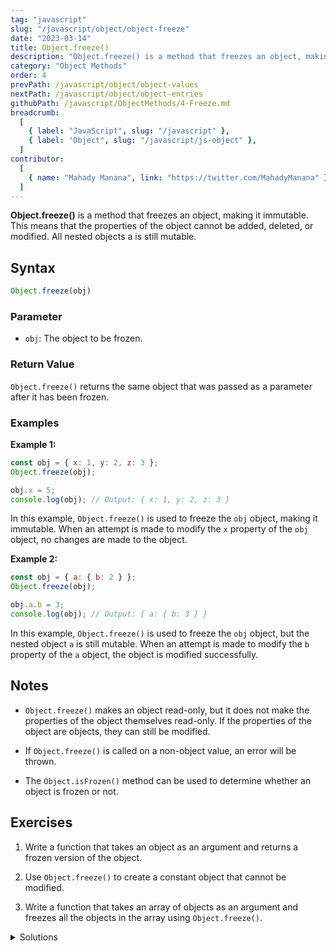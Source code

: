 ```yaml
---
tag: "javascript"
slug: "/javascript/object/object-freeze"
date: "2023-03-14"
title: Object.freeze()
description: "Object.freeze() is a method that freezes an object, making it immutable. This means that the properties of the object cannot be added, deleted, or modified."
category: "Object Methods"
order: 4
prevPath: /javascript/object/object-values
nextPath: /javascript/object/object-entries
githubPath: /javascript/ObjectMethods/4-Freeze.md
breadcrumb:
  [
    { label: "JavaScript", slug: "/javascript" },
    { label: "Object", slug: "/javascript/js-object" },
  ]
contributor:
  [
    { name: "Mahady Manana", link: "https://twitter.com/MahadyManana" }
  ]
---
```


**Object.freeze()** is a method that freezes an object, making it immutable. This means that the properties of the object cannot be added, deleted, or modified. All nested objects a is still mutable. 



## Syntax

```javascript
Object.freeze(obj)
```

### Parameter

- `obj`: The object to be frozen.

### Return Value

`Object.freeze()` returns the same object that was passed as a parameter after it has been frozen.

### Examples

**Example 1:**

```javascript
const obj = { x: 1, y: 2, z: 3 };
Object.freeze(obj);

obj.x = 5;
console.log(obj); // Output: { x: 1, y: 2, z: 3 }
```
In this example, `Object.freeze()` is used to freeze the `obj` object, making it immutable. When an attempt is made to modify the `x` property of the `obj` object, no changes are made to the object.

**Example 2:**

```js
const obj = { a: { b: 2 } };
Object.freeze(obj);

obj.a.b = 3;
console.log(obj); // Output: { a: { b: 3 } }
```

In this example, `Object.freeze()` is used to freeze the `obj` object, but the nested object `a` is still mutable. When an attempt is made to modify the `b` property of the `a` object, the object is modified successfully.


## Notes

- `Object.freeze()` makes an object read-only, but it does not make the properties of the object themselves read-only. If the properties of the object are objects, they can still be modified.

- If `Object.freeze()` is called on a non-object value, an error will be thrown.

- The `Object.isFrozen()` method can be used to determine whether an object is frozen or not.


## Exercises

1. Write a function that takes an object as an argument and returns a frozen version of the object.

2. Use `Object.freeze()` to create a constant object that cannot be modified.

3. Write a function that takes an array of objects as an argument and freezes all the objects in the array using `Object.freeze()`.


<details>

<summary>Solutions</summary>

**Exercise 1:**

```js
function freezeObject(obj) {
  return Object.freeze(obj);
}

const obj = { x: 1, y: 2, z: 3 };
const frozenObj = freezeObject(obj);

console.log(frozenObj); // Output: { x: 1, y: 2, z: 3 }
```

**Exercise 2:**

```js
const MY_CONSTANT = Object.freeze({ x: 1, y: 2, z: 3 });
```

**Exercise 3:**

```js
function freezeObjects(arr) {
  arr.forEach(obj => Object.freeze(obj));
}

const arr = [{ x: 1 }, { y: 2 }, { z: 3 }];
freezeObjects(arr);

arr[0].x = 5;
console.log(arr); // Output: [{ x: 1 }, { y: 2 }, { z: 3 }]
```

</details>
